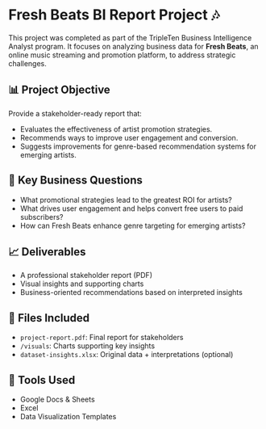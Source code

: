 # Fresh Beats BI Report Project 🎶

This project was completed as part of the TripleTen Business Intelligence Analyst program. It focuses on analyzing business data for **Fresh Beats**, an online music streaming and promotion platform, to address strategic challenges.

## 📊 Project Objective

Provide a stakeholder-ready report that:
- Evaluates the effectiveness of artist promotion strategies.
- Recommends ways to improve user engagement and conversion.
- Suggests improvements for genre-based recommendation systems for emerging artists.

## 🧠 Key Business Questions

- What promotional strategies lead to the greatest ROI for artists?
- What drives user engagement and helps convert free users to paid subscribers?
- How can Fresh Beats enhance genre targeting for emerging artists?

## 📈 Deliverables

- A professional stakeholder report (PDF)
- Visual insights and supporting charts
- Business-oriented recommendations based on interpreted insights

## 📁 Files Included

- `project-report.pdf`: Final report for stakeholders
- `/visuals`: Charts supporting key insights
- `dataset-insights.xlsx`: Original data + interpretations (optional)

## 🚀 Tools Used

- Google Docs & Sheets
- Excel
- Data Visualization Templates




  








